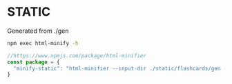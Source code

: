 # STATIC
Generated from ./gen
```bash
npm exec html-minify -h
```

```js
//https://www.npmjs.com/package/html-minifier
const package = {
  "minify-static": "html-minifier --input-dir ./static/flashcards/gen --output-dir ./static/flashcards/static --collapse-whitespace --continue-on-parse-error"
}


```
